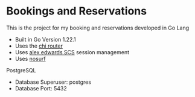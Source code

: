 # Bookings and Reservations

This is the project for my booking and reservations developed in Go Lang

- Built in Go Version 1.22.1
- Uses the [chi router](https://github.com/go-chi/chi)
- Uses [alex edwards SCS](https://github.com/alexedwards/scs) session management
- Uses [nosurf](https://github.com/justinas/nosurf)

PostgreSQL

- Database Superuser: postgres
- Database Port: 5432
